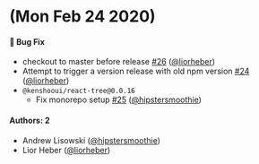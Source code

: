 # (Mon Feb 24 2020)

#### 🐛  Bug Fix

- checkout to master before release [#26](https://github.com/kenshoo/react-tree/pull/26) ([@liorheber](https://github.com/liorheber))
- Attempt to trigger a version release with old npm version [#24](https://github.com/kenshoo/react-tree/pull/24) ([@liorheber](https://github.com/liorheber))
- `@kenshooui/react-tree@0.0.16`
  - Fix monorepo setup [#25](https://github.com/kenshoo/react-tree/pull/25) ([@hipstersmoothie](https://github.com/hipstersmoothie))

#### Authors: 2

- Andrew Lisowski ([@hipstersmoothie](https://github.com/hipstersmoothie))
- Lior Heber ([@liorheber](https://github.com/liorheber))